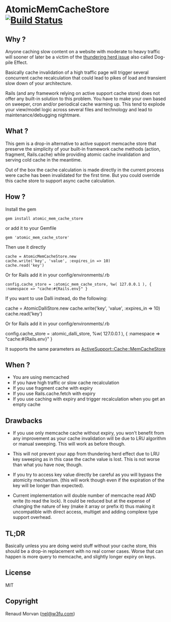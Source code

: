 # AtomicMemCacheStore [![Build Status](https://travis-ci.org/nel/atomic_mem_cache_store.png?branch=master)](https://travis-ci.org/nel/atomic_mem_cache_store)

## Why ?

Anyone caching slow content on a website with moderate to heavy traffic will
sooner of later be a victim of the [thundering herd issue](http://en.wikipedia.org/wiki/Thundering_herd_problem) also called Dog-pile Effect.

Basically cache invalidation of a high traffic page will trigger several concurrent cache recalculation that could lead to pikes of load and transient slow down of your architecture.

Rails (and any framework relying on active support cache store) does not offer any built-in solution to this problem. You have to make your own based on sweeper, cron and/or periodical cache warming up. This tend to explode your view/model logic across several files and technology and lead to maintenance/debugging nightmare.

## What ?

This gem is a drop-in alternative to active support memcache store that preserve the simplicity of your built-in framework cache methods (action, fragment, Rails.cache) while providing atomic cache invalidation and serving cold cache in the meantime.

Out of the box the cache calculation is made directly in the current process were cache has been invalidated for the first time. But you could override this cache store to support async cache calculation.

## How ?

Install the gem

    gem install atomic_mem_cache_store
	
or add it to your Gemfile

	gem 'atomic_mem_cache_store'

Then use it directly

	cache = AtomicMemCacheStore.new
	cache.write('key', 'value', :expires_in => 10)
	cache.read('key')

Or for Rails add it in your config/environments/<env>.rb

	config.cache_store = :atomic_mem_cache_store, %w( 127.0.0.1 ), { :namespace => "cache:#{Rails.env}" }

If you want to use Dalli instead, do the following:

  cache = AtomicDalliStore.new
  cache.write('key', 'value', :expires_in => 10)
  cache.read('key')

Or for Rails add it in your config/environments/<env>.rb

  config.cache_store = :atomic_dalli_store, %w( 127.0.0.1 ), { :namespace => "cache:#{Rails.env}" }

It supports the same parameters as [ActiveSupport::Cache::MemCacheStore](http://apidock.com/rails/ActiveSupport/Cache/MemCacheStore)

## When ?

- You are using memcached
- If you have high traffic or slow cache recalculation
- If you use fragment cache with expiry
- If you use Rails.cache.fetch with expiry
- If you use caching with expiry and trigger recalculation when you get an empty cache

## Drawbacks

- If you use only memcache cache without expiry, you won't benefit from any improvement as your cache invalidation will be due to LRU algorithm or manual sweeping. This will work as before though.

- This will not prevent your app from thundering herd effect due to LRU key sweeping as in this case the cache value is lost. This is not worse than what you have now, though.

- If you try to access key value directly be careful as you will bypass the atomicity mechanism. (this will work though even if the expiration of the key will be longer than expected).

- Current implementation will double number of memcache read AND write (to read
  the lock). It could be reduced but at the expense of changing the nature of
  key (make it array or prefix it) thus making it uncompatible with direct access, multiget and adding
  complexe type support overhead.

## TL;DR

Basically unless you are doing weird stuff without your cache store, this should be a drop-in replacement with no real corner cases. Worse that can happen is more query to memcache, and slightly longer expiry on keys.

## License

MIT

## Copyright

Renaud Morvan (nel@w3fu.com)
